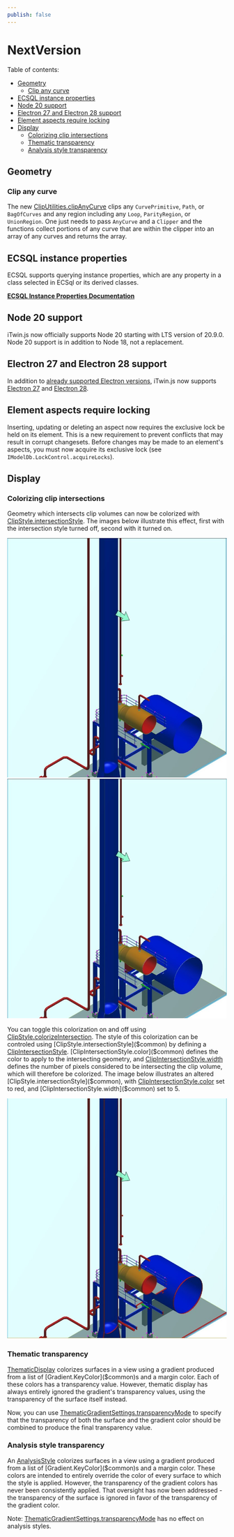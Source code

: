 ```yaml
---
publish: false
---
```

# NextVersion

Table of contents:

- [Geometry](#geometry)
  - [Clip any curve](#clip-any-curve)
- [ECSQL instance properties](#ecsql-instance-properties)
- [Node 20 support](#node-20-support)
- [Electron 27 and Electron 28 support](#electron-27-and-electron-28-support)
- [Element aspects require locking](#element-aspects-require-locking)
- [Display](#display)
  - [Colorizing clip intersections](#colorizing-clip-intersections)
  - [Thematic transparency](#thematic-transparency)
  - [Analysis style transparency](#analysis-style-transparency)

## Geometry

### Clip any curve

The new [ClipUtilities.clipAnyCurve]($core-geometry) clips any `CurvePrimitive`, `Path`, or `BagOfCurves` and any region including any `Loop`, `ParityRegion`, or `UnionRegion`. One just needs to pass `AnyCurve` and a `Clipper` and the functions collect portions of any curve that are within the clipper into an array of any curves and returns the array.

## ECSQL instance properties

ECSQL supports querying instance properties, which are any property in a class selected in ECSql or its derived classes.

[**ECSQL Instance Properties Documentation**](../learning/ECSQLTutorial/InstanceProps.md)

## Node 20 support

iTwin.js now officially supports Node 20 starting with LTS version of 20.9.0. Node 20 support is in addition to Node 18, not a replacement.

## Electron 27 and Electron 28 support

In addition to [already supported Electron versions](../learning/SupportedPlatforms.md#electron), iTwin.js now supports [Electron 27](https://www.electronjs.org/blog/electron-27-0) and [Electron 28](https://releases.electronjs.org/release/v28.0.0).

## Element aspects require locking

Inserting, updating or deleting an aspect now requires the exclusive lock be held on its element. This is a new requirement to prevent conflicts that may result in corrupt changesets. Before changes may be made to an element's aspects, you must now acquire its exclusive lock (see `IModelDb.LockControl.acquireLocks`).

## Display

### Colorizing clip intersections

Geometry which intersects clip volumes can now be colorized with [ClipStyle.intersectionStyle]($common). The images below illustrate this effect, first with the intersection style turned off, second with it turned on.

![No Intersection Style](./assets/IntersectionStyle-Off.jpg "No intersection style is applied.") ![Default Intersection Style](./assets/IntersectionStyle-Default.jpg "Geometry determined to intersect the clip plane is recolored white at a width of one pixel.")

You can toggle this colorization on and off using [ClipStyle.colorizeIntersection]($common). The style of this colorization can be controled using [ClipStyle.intersectionStyle]($common) by defining a [ClipIntersectionStyle]($common). [ClipIntersectionStyle.color]($common) defines the color to apply to the intersecting geometry, and [ClipIntersectionStyle.width]($common) defines the number of pixels considered to be intersecting the clip volume, which will therefore be colorized. The image below illustrates an altered [ClipStyle.intersectionStyle]($common), with [ClipIntersectionStyle.color]($common) set to red, and [ClipIntersectionStyle.width]($common) set to 5.

![Altered Intersection Style](./assets/IntersectionStyle-Altered.jpg "Geometry determined to intersect the clip plane is recolored red at a width of five pixels.")

### Thematic transparency

[ThematicDisplay]($common) colorizes surfaces in a view using a gradient produced from a list of [Gradient.KeyColor]($common)s and a margin color. Each of these colors has a transparency value. However, thematic display has always entirely ignored the gradient's transparency values, using the transparency of the surface itself instead.

Now, you can use [ThematicGradientSettings.transparencyMode]($common) to specify that the transparency of both the surface and the gradient color should be combined to produce the final transparency value.

### Analysis style transparency

An [AnalysisStyle]($common) colorizes surfaces in a view using a gradient produced from a list of [Gradient.KeyColor]($common)s and a margin color. These colors are intended to entirely override the color of every surface to which the style is applied. However, the transparency of the gradient colors has never been consistently applied. That oversight has now been addressed - the transparency of the surface is ignored in favor of the transparency of the gradient color.

Note: [ThematicGradientSettings.transparencyMode]($common) has no effect on analysis styles.
